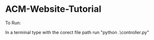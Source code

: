 # ACM-Website-Tutorial

To Run:

In a terminal type with the corect file path run "python .\controller.py"
